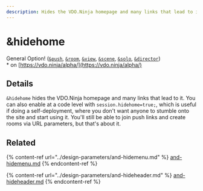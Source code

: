 ```yaml
---
description: Hides the VDO.Ninja homepage and many links that lead to it
---
```


# \&hidehome

General Option! ([`&push`](../../source-settings/push.md), [`&room`](../../general-settings/room.md), [`&view`](../view-parameters/view.md), [`&scene`](../view-parameters/scene.md), [`&solo`](and-solo.md), [`&director`](../../viewers-settings/director.md))\
\* on [https://vdo.ninja/alpha/](https://vdo.ninja/alpha/)

## Details

`&hidehome` hides the VDO.Ninja homepage and many links that lead to it. You can also enable at a code level with `session.hidehome=true;`, which is useful if doing a self-deployment, where you don't want anyone to stumble onto the site and start using it. You'll still be able to join push links and create rooms via URL parameters, but that's about it.

## Related

{% content-ref url="../design-parameters/and-hidemenu.md" %}
[and-hidemenu.md](../design-parameters/and-hidemenu.md)
{% endcontent-ref %}

{% content-ref url="../design-parameters/and-hideheader.md" %}
[and-hideheader.md](../design-parameters/and-hideheader.md)
{% endcontent-ref %}
